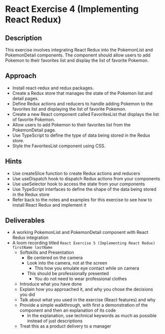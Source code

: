 # React Exercise 4 (Implementing React Redux)

## Description

This exercise involves integrating React Redux into the PokemonList and PokemonDetail components. The component should allow users to add Pokemon to their favorites list and display the list of favorite Pokemon.

## Approach

- Install react-redux and redux packages.
- Create a Redux store that manages the state of the Pokemon list and detail pages.
- Define Redux actions and reducers to handle adding Pokemon to the favorites list and displaying the list of favorite Pokemon.
- Create a new React component called FavoritesList that displays the list of favorite Pokemon.
- Allow users to add Pokemon to their favorites list from the PokemonDetail page.
- Use TypeScript to define the type of data being stored in the Redux store.
- Style the FavoritesList component using CSS.

## Hints

- Use createSlice function to create Redux actions and reducers
- Use useDispatch hook to dispatch Redux actions from your components
- Use useSelector hook to access the state from your components
- Use TypeScript interfaces to define the shape of the data being stored in the Redux store
- Refer back to the notes and examples for this exercise to see how to install React Redux and implement it

## Deliverables

- A working PokemonList and PokemonDetail component with React Redux integration
- A loom recording titled `React Exercise 5 (Implementing React Redux) firstName lastName`
    - Softskills and Presentation
        - Be centered on the camera
        - Look into the camera, not at the screen
            - This how you emulate eye contact while on camera
        - This should be professionally presented
            - You do not need to wear professional clothes
    - Introduce what you have done
    - Explain how you approached it, and why you chose the decisions you did
    - Talk about what you used in the exercise (React features) and why
    - Provide a simple walkthrough, with first a demonstration of the component and then an explanation of its code
        - In the explanation, use technical keywords as much as possible instead of just descriptions
    - Treat this as a product delivery to a manager